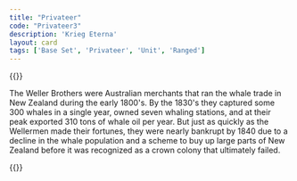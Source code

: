 ```yaml
---
title: "Privateer"
code: "Privateer3"
description: 'Krieg Eterna'
layout: card
tags: ['Base Set', 'Privateer', 'Unit', 'Ranged']
---
```

{{<card-detail-page title="Privateer3" artwork="The End of the Action between the English Indiaman and Three Spanish Privateers by Willem van de Velde the Younger (1682)" book="The Wellerman">}}
<p>
The Weller Brothers were Australian merchants that ran the whale trade in New Zealand during the early 1800's. By the 1830's they captured some 300 whales in a single year, owned seven whaling stations, and at their peak exported 310 tons of whale oil per year. But just as quickly as the Wellermen made their fortunes, they were nearly bankrupt by 1840 due to a decline in the whale population and a scheme to buy up large parts of New Zealand before it was recognized as a crown colony that ultimately failed.
</p>
{{</card-detail-page>}}